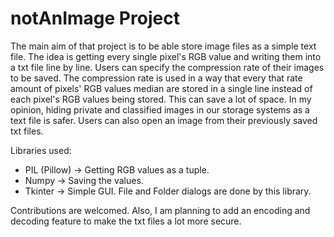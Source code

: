 # notAnImage Project

The main aim of that project is to be able store image files as a simple text file. 
The idea is getting every single pixel's RGB value and writing them into a txt file line by line.
Users can specify the compression rate of their images to be saved. The compression rate is used in a way that every that rate amount of pixels' RGB values median are stored in a single line instead of each pixel's RGB values being stored. This can save a lot of space.
In my opinion, hiding private and classified images in our storage systems as a text file is safer.
Users can also open an image from their previously saved txt files. 

Libraries used:
- PIL (Pillow) -> Getting RGB values as a tuple.
- Numpy -> Saving the values.
- Tkinter -> Simple GUI. File and Folder dialogs are done by this library. 

Contributions are welcomed. 
Also, I am planning to add an encoding and decoding feature to make the txt files a lot more secure.
